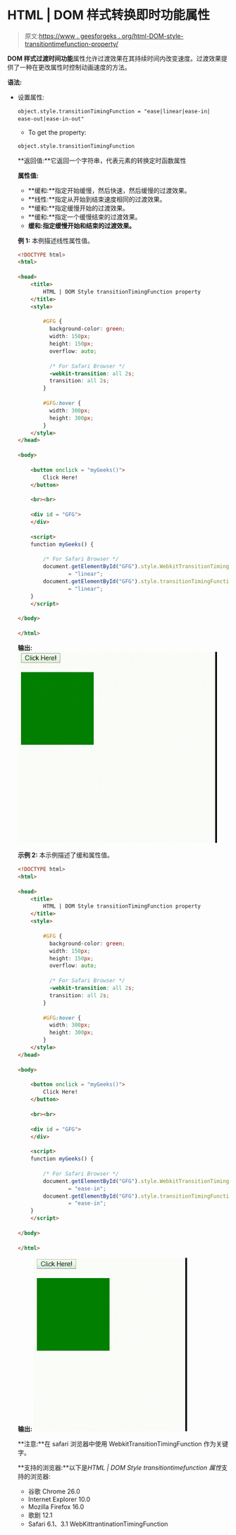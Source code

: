 # HTML | DOM 样式转换即时功能属性

> 原文:[https://www . geesforgeks . org/html-DOM-style-transitiontimefunction-property/](https://www.geeksforgeeks.org/html-dom-style-transitiontimingfunction-property/)

**DOM 样式过渡时间功能**属性允许过渡效果在其持续时间内改变速度。过渡效果提供了一种在更改属性时控制动画速度的方法。

**语法:**

*   设置属性:

    ```html
    object.style.transitionTimingFunction = "ease|linear|ease-in|
    ease-out|ease-in-out"
    ```

    *   To get the property:

    ```html
    object.style.transitionTimingFunction
    ```

    **返回值:**它返回一个字符串，代表元素的转换定时函数属性

    **属性值:**

    *   **缓和:**指定开始缓慢，然后快速，然后缓慢的过渡效果。
    *   **线性:**指定从开始到结束速度相同的过渡效果。
    *   **缓和:**指定缓慢开始的过渡效果。
    *   **缓和:**指定一个缓慢结束的过渡效果。
    *   **缓和:指定缓慢开始和结束的过渡效果。**

    **例 1:** 本例描述线性属性值。

    ```html
    <!DOCTYPE html>
    <html>

    <head> 
        <title>
            HTML | DOM Style transitionTimingFunction property
        </title>
        <style> 

            #GFG {
              background-color: green;
              width: 150px;
              height: 150px;
              overflow: auto;

              /* For Safari Browser */
              -webkit-transition: all 2s;
              transition: all 2s;
            }

            #GFG:hover {
              width: 300px;
              height: 300px;
            }
        </style>
    </head>

    <body>

        <button onclick = "myGeeks()">
            Click Here!
        </button>

        <br><br>

        <div id = "GFG">
        </div>

        <script>
        function myGeeks() {

            /* For Safari Browser */
            document.getElementById("GFG").style.WebkitTransitionTimingFunction
                    = "linear";
            document.getElementById("GFG").style.transitionTimingFunction
                    = "linear"; 
        }
        </script>

    </body>

    </html>
    ```

    **输出:**
    ![](img/1396a2adcf34168470a355fc6ad4ef58.png)

    **示例 2:** 本示例描述了缓和属性值。

    ```html
    <!DOCTYPE html>
    <html>

    <head>
        <title>
            HTML | DOM Style transitionTimingFunction property
        </title>
        <style> 

            #GFG {
              background-color: green;
              width: 150px;
              height: 150px;
              overflow: auto;

              /* For Safari Browser */
              -webkit-transition: all 2s;
              transition: all 2s;
            }

            #GFG:hover {
              width: 300px;
              height: 300px;
            }
        </style>
    </head>

    <body>

        <button onclick = "myGeeks()">
            Click Here!
        </button>

        <br><br>

        <div id = "GFG">
        </div>

        <script>
        function myGeeks() {

            /* For Safari Browser */
            document.getElementById("GFG").style.WebkitTransitionTimingFunction
                    = "ease-in";
            document.getElementById("GFG").style.transitionTimingFunction
                    = "ease-in"; 
        }
        </script>

    </body>

    </html>
    ```

    **输出:**
    ![](img/a97ea92908faeb14246b6d9b79677394.png)

    **注意:**在 safari 浏览器中使用 WebkitTransitionTimingFunction 作为关键字。

    **支持的浏览器:**以下是*HTML | DOM Style transitiontimefunction 属性*支持的浏览器:

    *   谷歌 Chrome 26.0
    *   Internet Explorer 10.0
    *   Mozilla Firefox 16.0
    *   歌剧 12.1
    *   Safari 6.1、3.1 WebKittrantinationTimingFunction